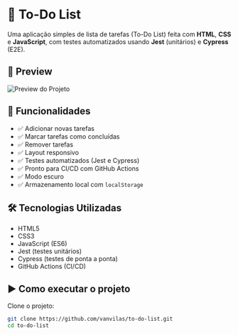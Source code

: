 # 📝 To-Do List

Uma aplicação simples de lista de tarefas (To-Do List) feita com **HTML**, **CSS** e **JavaScript**, com testes automatizados usando **Jest** (unitários) e **Cypress** (E2E).

## 📸 Preview

![Preview do Projeto](https://via.placeholder.com/800x400.png?text=Insira+um+print+da+aplica%C3%A7%C3%A3o+aqui)

## 🚀 Funcionalidades

- ✅ Adicionar novas tarefas  
- ✅ Marcar tarefas como concluídas  
- ✅ Remover tarefas  
- ✅ Layout responsivo  
- ✅ Testes automatizados (Jest e Cypress)  
- ✅ Pronto para CI/CD com GitHub Actions 
- ✅ Modo escuro  
- ✅ Armazenamento local com `localStorage`  

## 🛠 Tecnologias Utilizadas

- HTML5
- CSS3
- JavaScript (ES6)
- Jest (testes unitários)
- Cypress (testes de ponta a ponta)
- GitHub Actions (CI/CD)

## ▶️ Como executar o projeto

Clone o projeto:
```bash
git clone https://github.com/vanvilas/to-do-list.git
cd to-do-list
